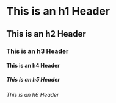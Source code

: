 # This is an h1 Header
## This is an h2 Header
### This is an h3 Header
#### This is an h4 Header
##### This is an h5 Header
###### This is an h6 Header
